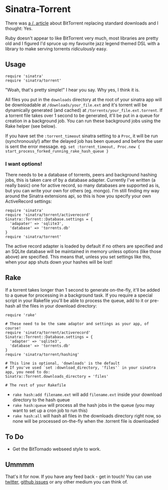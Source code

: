 Sinatra-Torrent
===============

There was [a /. article](http://ask.slashdot.org/story/10/10/04/0035231) about BitTorrent replacing standard downloads and I thought: Yes.

Ruby doesn't appear to like BitTorrent very much, most libraries are pretty old and I figured I'd spruce up my favourite jazz legend themed DSL with a library to make serving torrents *ridiculously* easy.

Usage
-----

    require 'sinatra'
    require 'sinatra/torrent'

"Woah, that's pretty simple!" I hear you say. Why yes, I think it is.

All files you put in the `downloads` directory at the root of your sinatra app will be downloadable at `/downloads/your_file.ext` and it's torrent will be dynamically generated (and cached) at `/torrents/your_file.ext.torrent`. If a torrent file takes over 1 second to be generated, it'll be put in a queue for creation in a background job. You can run these background jobs using the Rake helper (see below).

If you have set the `:torrent_timeout` sinatra setting to a `Proc`, it will be run (synchronously!) after the delayed job has been queued and before the user is sent the error message. eg. `set :torrent_timeout, Proc.new { start_process_forked_running_rake_hash_queue }`

### I want options!

There needs to be a database of torrents, peers and background hashing jobs, this is taken care of by a database adapter. Currently I've written (a really basic) one for active record, so many databases are supported as is, but you can write your own for others (eg. mongo). I'm still finding my way around the Sinatra extensions api, so this is how you specify your own ActiveRecord settings:

    require 'sinatra'
    require 'sinatra/torrent/activerecord'
    Sinatra::Torrent::Database.settings = {
	  'adapater' => 'sqlite3',
	  'database' => 'torrents.db'
    }
    require 'sinatra/torrent'

The active record adapter is loaded by default if no others are specified and an SQLite database will be maintained in memory unless options (like those above) are specified. This means that, unless you set settings like this, when your app shuts down your hashes will be lost!

Rake
----

If a torrent takes longer than 1 second to generate on-the-fly, it'll be added to a queue for processing in a background task. If you require a special script in your Rakefile you'll be able to process the queue, add to it or pre-hash all the files in your download directory:

	require 'rake'
	
	# These need to be the same adaptor and settings as your app, of course!
	require 'sinatra/torrent/activerecord'
	Sinatra::Torrent::Database.settings = {
	  'adapter' => 'sqlite3',
	  'database' => 'torrents.db'
	}
	require 'sinatra/torrent/hashing'
	
	# This line is optional, 'downloads' is the default
	# If you've used `set :download_directory, 'files'` in your sinatra app, you need to do:
	Sinatra::Torrent.downloads_directory = 'files'
	
	# The rest of your Rakefile

* `rake hash:add filename.ext` will add `filename.ext` inside your download directory to the hash queue
* `rake hash:queue` will process all the hash jobs in the queue (you may want to set up a cron job to run this)
* `rake hash:all` will hash all files in the downloads directory right now, so none will be processed on-the-fly when the .torrent file is downloaded

To Do
-----

* Get the BitTornado webseed style to work.

Ummmm
-----

That's it for now. If you have any feed back - get in touch! You can use [twitter](http://twitter.com/jphastings), [github issues](http://github.com/jphastings/sinatra-torrent/issues) or any other medium you can think of.
